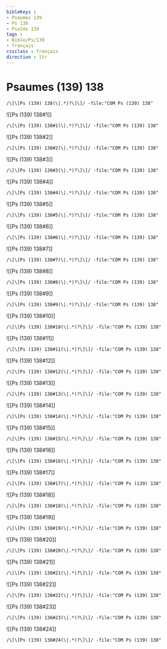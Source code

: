 ```yaml
---
bibleKeys : 
- Psaumes 139
- Ps 139
- Psalms 139
tags : 
- Bible/Ps/139
- français
cssclass : français
direction : ltr
---
```


# Psaumes (139) 138

```query
/\[\[Ps (139) 138(\|.*)?\]\]/ -file:"COM Ps (139) 138"
```



![[Ps (139) 138#1]]

```query
/\[\[Ps (139) 138#1(\|.*)?\]\]/ -file:"COM Ps (139) 138"
```

![[Ps (139) 138#2]]

```query
/\[\[Ps (139) 138#2(\|.*)?\]\]/ -file:"COM Ps (139) 138"
```

![[Ps (139) 138#3]]

```query
/\[\[Ps (139) 138#3(\|.*)?\]\]/ -file:"COM Ps (139) 138"
```

![[Ps (139) 138#4]]

```query
/\[\[Ps (139) 138#4(\|.*)?\]\]/ -file:"COM Ps (139) 138"
```

![[Ps (139) 138#5]]

```query
/\[\[Ps (139) 138#5(\|.*)?\]\]/ -file:"COM Ps (139) 138"
```

![[Ps (139) 138#6]]

```query
/\[\[Ps (139) 138#6(\|.*)?\]\]/ -file:"COM Ps (139) 138"
```

![[Ps (139) 138#7]]

```query
/\[\[Ps (139) 138#7(\|.*)?\]\]/ -file:"COM Ps (139) 138"
```

![[Ps (139) 138#8]]

```query
/\[\[Ps (139) 138#8(\|.*)?\]\]/ -file:"COM Ps (139) 138"
```

![[Ps (139) 138#9]]

```query
/\[\[Ps (139) 138#9(\|.*)?\]\]/ -file:"COM Ps (139) 138"
```

![[Ps (139) 138#10]]

```query
/\[\[Ps (139) 138#10(\|.*)?\]\]/ -file:"COM Ps (139) 138"
```

![[Ps (139) 138#11]]

```query
/\[\[Ps (139) 138#11(\|.*)?\]\]/ -file:"COM Ps (139) 138"
```

![[Ps (139) 138#12]]

```query
/\[\[Ps (139) 138#12(\|.*)?\]\]/ -file:"COM Ps (139) 138"
```

![[Ps (139) 138#13]]

```query
/\[\[Ps (139) 138#13(\|.*)?\]\]/ -file:"COM Ps (139) 138"
```

![[Ps (139) 138#14]]

```query
/\[\[Ps (139) 138#14(\|.*)?\]\]/ -file:"COM Ps (139) 138"
```

![[Ps (139) 138#15]]

```query
/\[\[Ps (139) 138#15(\|.*)?\]\]/ -file:"COM Ps (139) 138"
```

![[Ps (139) 138#16]]

```query
/\[\[Ps (139) 138#16(\|.*)?\]\]/ -file:"COM Ps (139) 138"
```

![[Ps (139) 138#17]]

```query
/\[\[Ps (139) 138#17(\|.*)?\]\]/ -file:"COM Ps (139) 138"
```

![[Ps (139) 138#18]]

```query
/\[\[Ps (139) 138#18(\|.*)?\]\]/ -file:"COM Ps (139) 138"
```

![[Ps (139) 138#19]]

```query
/\[\[Ps (139) 138#19(\|.*)?\]\]/ -file:"COM Ps (139) 138"
```

![[Ps (139) 138#20]]

```query
/\[\[Ps (139) 138#20(\|.*)?\]\]/ -file:"COM Ps (139) 138"
```

![[Ps (139) 138#21]]

```query
/\[\[Ps (139) 138#21(\|.*)?\]\]/ -file:"COM Ps (139) 138"
```

![[Ps (139) 138#22]]

```query
/\[\[Ps (139) 138#22(\|.*)?\]\]/ -file:"COM Ps (139) 138"
```

![[Ps (139) 138#23]]

```query
/\[\[Ps (139) 138#23(\|.*)?\]\]/ -file:"COM Ps (139) 138"
```

![[Ps (139) 138#24]]

```query
/\[\[Ps (139) 138#24(\|.*)?\]\]/ -file:"COM Ps (139) 138"
```

